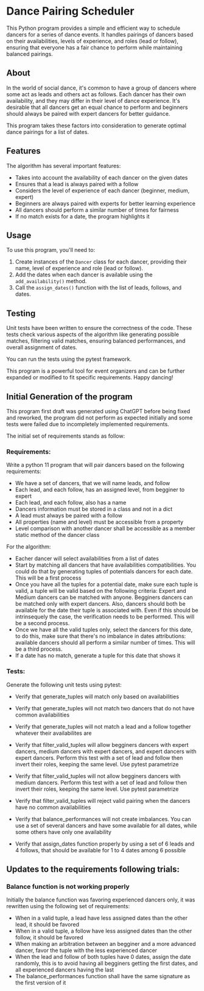 # Dance Pairing Scheduler

This Python program provides a simple and efficient way to schedule dancers for a series of dance events. It handles pairings of dancers based on their availabilities, levels of experience, and roles (lead or follow), ensuring that everyone has a fair chance to perform while maintaining balanced pairings.

## About

In the world of social dance, it's common to have a group of dancers where some act as leads and others act as follows. Each dancer has their own availability, and they may differ in their level of dance experience. It's desirable that all dancers get an equal chance to perform and beginners should always be paired with expert dancers for better guidance.

This program takes these factors into consideration to generate optimal dance pairings for a list of dates.

## Features

The algorithm has several important features:

- Takes into account the availability of each dancer on the given dates
- Ensures that a lead is always paired with a follow
- Considers the level of experience of each dancer (beginner, medium, expert)
- Beginners are always paired with experts for better learning experience
- All dancers should perform a similar number of times for fairness
- If no match exists for a date, the program highlights it 

## Usage

To use this program, you'll need to:

1. Create instances of the `Dancer` class for each dancer, providing their name, level of experience and role (lead or follow).
2. Add the dates when each dancer is available using the `add_availability()` method.
3. Call the `assign_dates()` function with the list of leads, follows, and dates.

## Testing

Unit tests have been written to ensure the correctness of the code. These tests check various aspects of the algorithm like generating possible matches, filtering valid matches, ensuring balanced performances, and overall assignment of dates.

You can run the tests using the pytest framework. 

This program is a powerful tool for event organizers and can be further expanded or modified to fit specific requirements. Happy dancing!


## Initial Generation of the program

This program first draft was generated using ChatGPT before being fixed and reworked, the program did not perform as expected initially and some tests were failed due to incompletely implemented requirements.

The initial set of requirements stands as follow:

### Requirements:

Write a python 11 program that will pair dancers based on the following requirements:

- We have a set of dancers, that we will name leads, and follow
- Each lead, and each follow, has an assigned level, from begginer to expert
- Each lead, and each follow, also has a name
- Dancers information must be stored in a class and not in a dict
- A lead must always be paired with a follow
- All properties (name and level) must be accessible from a property
- Level comparison with another dancer shall be accessible as a member static method of the dancer class

For the algorithm:

- Eacher dancer will select availabilities from a list of dates
- Start by matching all dancers that have availabilities compatibilities. You could do that by generating tuples of potentials dancers for each date. This will be a first process
- Once you have all the tuples for a potential date, make sure each tuple is valid, a tuple will be valid based on the following criteria: Expert and Medium dancers can be matched with anyone. Begginers dancers can be matched only with expert dancers. Also, dancers should both be available for the date their tuple is associated with. Even if this should be intrinsequely the case, the verification needs to be performed. This will be a second process.
- Once we have all the valid tuples only, select the dancers for this date, to do this, make sure that there's no imbalance in dates attributions: available dancers should all perform a similar number of times. This will be a third process.
- If a date has no match, generate a tuple for this date that shows it


### Tests:

Generate the following unit tests using pytest:

- Verify that generate_tuples will match only based on availabilities
- Verify that generate_tuples will not match two dancers that do not have common availabilities
- Verify that generate_tuples will not match a lead and a follow together whatever their availabilites are

- Verify that filter_valid_tuples will allow begginers dancers with expert dancers, medium dancers with expert dancers, and expert dancers with expert dancers. Perform this test with a set of lead and follow then invert their roles, keeping the same level. Use pytest parametrize
- Verify that filter_valid_tuples will not allow begginers dancers with medium dancers.  Perform this test with a set of lead and follow then invert their roles, keeping the same level. Use pytest parametrize
- Verify that filter_valid_tuples will reject valid pairing when the dancers have no common availabilities

- Verify that balance_performances will not create imbalances. You can use a set of several dancers and have some available for all dates, while some others have only one availability

- Verify that assign_dates function properly by using a set of 6 leads and 4 follows, that should be available for 1 to 4 dates among 6 possible

## Updates to the requirements following trials:

### Balance function is not working properly

Initially the balance function was favoring experienced dancers only, it was rewritten using the following set of requirements:

- When in a valid tuple, a lead have less assigned dates than the other lead, it should be favored
- When in a valid tuple, a follow have less assigned dates than the other follow, it should be favored
- When making an arbitration between an begginer and a more advanced dancer, favor the tuple with the less experienced dancer
- When the lead and follow of both tuples have 0 dates, assign the date randomly, this is to avoid having all begginers getting the first dates, and all experienced dancers having the last
- The balance_performances function shall have the same signature as the first version of it
